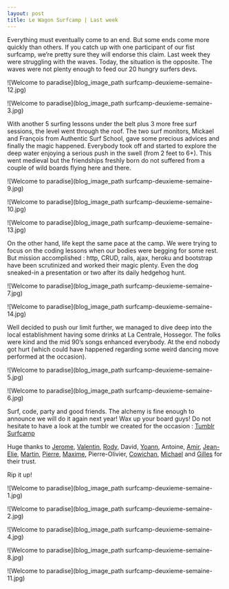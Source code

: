 ```yaml
---
layout: post
title: Le Wagon Surfcamp | Last week
---
```


Everything must eventually come to an end. But some ends come more quickly than others. If you catch up with one participant of our fist surfcamp, we’re pretty sure they will endorse this claim. Last week they were struggling with the waves. Today, the situation is the opposite. The waves were not plenty enough to feed our 20 hungry surfers devs.

![Welcome to paradise](blog_image_path surfcamp-deuxieme-semaine-12.jpg)

![Welcome to paradise](blog_image_path surfcamp-deuxieme-semaine-3.jpg)

With another 5 surfing lessons under the belt plus 3 more free surf sessions, the level went through the roof. The two surf monitors, Mickael and François from Authentic Surf School, gave some precious advices and finally the magic happened. Everybody took off and started to explore the deep water enjoying a serious push in the swell (from 2 feet to 6+). This went medieval but the friendships freshly born do not suffered from a couple of wild boards flying here and there.

![Welcome to paradise](blog_image_path surfcamp-deuxieme-semaine-9.jpg)

![Welcome to paradise](blog_image_path surfcamp-deuxieme-semaine-10.jpg)

![Welcome to paradise](blog_image_path surfcamp-deuxieme-semaine-13.jpg)

On the other hand, life kept the same pace at the camp. We were trying to focus on the coding lessons when our bodies were begging for some rest. But mission accomplished : http, CRUD, rails, ajax, heroku and bootstrap have been scrutinized and worked their magic plenty. Even the dog sneaked-in a presentation or two after its daily hedgehog hunt.

![Welcome to paradise](blog_image_path surfcamp-deuxieme-semaine-7.jpg)

![Welcome to paradise](blog_image_path surfcamp-deuxieme-semaine-14.jpg)

Well decided to push our limit further, we managed to dive deep into the local establishment having some drinks at La Centrale, Hossegor. The folks were kind and the mid 90’s songs enhanced everybody. At the end nobody got hurt (which could have happened regarding some weird dancing move performed at the occasion).

![Welcome to paradise](blog_image_path surfcamp-deuxieme-semaine-5.jpg)

![Welcome to paradise](blog_image_path surfcamp-deuxieme-semaine-6.jpg)

Surf, code, party and good friends. The alchemy is fine enough to announce we will do it again next year! Wax up your board guys! Do not hesitate to have a look at the tumblr we created for the occasion : [Tumblr Surfcamp](http://www.surfcodecamp.tumblr.com)

Huge thanks to [Jerome](https://twitter.com/Borenstejn), [Valentin](https://twitter.com/squirelo), [Rody](https://twitter.com/rthauvin), David, [Yoann](https://twitter.com/yoann_saunier), Antoine, [Amir](http://fr.linkedin.com/pub/amir-toly/88/4b7/349), [Jean-Elie](https://twitter.com/jeclic), [Martin](https://twitter.com/martinmignot), [Pierre](https://twitter.com/pierremgr), [Maxime](https://twitter.com/MaximeArnstamm), Pierre-Olivier, [Cowichan](https://www.linkedin.com/pub/cowichan-fournier/93/708/815), [Michael](https://www.linkedin.com/pub/michael-billy/29/b4a/191) and [Gilles](https://twitter.com/GillesM) for their trust.

Rip it up!

![Welcome to paradise](blog_image_path surfcamp-deuxieme-semaine-1.jpg)

![Welcome to paradise](blog_image_path surfcamp-deuxieme-semaine-2.jpg)

![Welcome to paradise](blog_image_path surfcamp-deuxieme-semaine-4.jpg)

![Welcome to paradise](blog_image_path surfcamp-deuxieme-semaine-8.jpg)

![Welcome to paradise](blog_image_path surfcamp-deuxieme-semaine-11.jpg)

